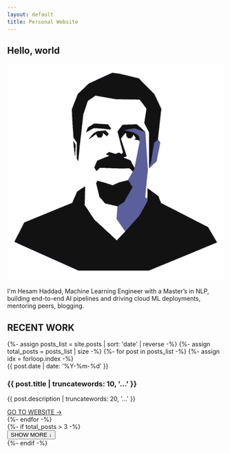 ```yaml
---
layout: default
title: Personal Website
---
```



<section class="flex flex-col justify-center items-center px-4 py-12 bg-white dark:bg-slate-900">
<h1 class="text-4xl md:text-5xl lg:text-6xl font-normal tracking-wide mb-6 uppercase">Hello, world</h1>
<div class="max-w-2xl text-base md:text-lg tracking-tight leading-relaxed text-gray-600 dark:text-gray-400 normal-case">
    <img
      src="/assets/avatar.svg"
      alt="Hesam Haddad"
      class="float-left w-20 h-20 rounded-full mr-4 mb-2
             transition-transform transform hover:scale-105 hover:shadow-lg"
    />
    <p>
      I'm Hesam Haddad, Machine Learning Engineer with a Master’s in NLP, building end-to-end AI pipelines and driving cloud ML deployments, mentoring peers, blogging.
    </p>
  </div>
</section>

<section class="container mx-auto max-w-7xl px-4 lg:px-8 py-8">
  <div class="grid grid-cols-1 lg:grid-cols-4 gap-6">
    <div>
      <div class="flex items-center mb-4">
        <div class="w-2 h-3 bg-slate-800 dark:bg-slate-300 mr-2"></div>
        <h2 class="text-xl md:text-2xl">RECENT WORK</h2>
      </div>
    </div>
    <div class="lg:col-span-3 grid grid-cols-1 md:grid-cols-3 gap-6">
      {%- assign posts_list = site.posts | sort: 'date' | reverse -%}
      {%- assign total_posts = posts_list | size -%}
      {%- for post in posts_list -%}
        {%- assign idx = forloop.index -%}
        <article class="post-card grid grid-rows-[auto_auto_1fr_auto] gap-2 h-full{% if idx > 3 %} hidden{% endif %}">
          <time class="block text-xs text-slate-500 dark:text-slate-400">{{ post.date | date: '%Y-%m-%d' }}</time>
          <h3 class="text-lg md:text-xl font-semibold">{{ post.title | truncatewords: 10, '...' }}</h3>
          <p class="text-sm normal-case leading-relaxed">{{ post.description | truncatewords: 20, '...' }}</p>
          <a href="{{ post.external_url }}" class="inline-block text-indigo-500 hover:text-indigo-600 dark:text-indigo-400 dark:hover:text-indigo-300 transition-colors hover:underline">GO TO WEBSITE →</a>
        </article>
      {%- endfor -%}
    </div>
  </div>
  {%- if total_posts > 3 -%}
  <div class="mt-4 text-center">
    <button id="show-more" class="text-indigo-500 hover:text-indigo-600 dark:text-indigo-400 dark:hover:text-indigo-300 transition-colors hover:underline">SHOW MORE ↓</button>
  </div>
  {%- endif -%}
</section>